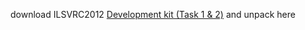 download ILSVRC2012 [Development kit (Task 1 & 2)](https://image-net.org/data/ILSVRC/2012/ILSVRC2012_devkit_t12.tar.gz) and unpack here